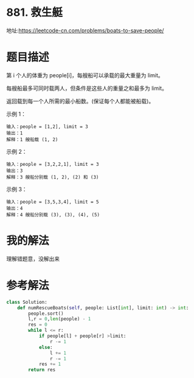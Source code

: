 # 881. 救生艇
地址:https://leetcode-cn.com/problems/boats-to-save-people/


# 题目描述
第 i 个人的体重为 people[i]，每艘船可以承载的最大重量为 limit。

每艘船最多可同时载两人，但条件是这些人的重量之和最多为 limit。

返回载到每一个人所需的最小船数。(保证每个人都能被船载)。

示例 1：
```
输入：people = [1,2], limit = 3
输出：1
解释：1 艘船载 (1, 2)

```


示例 2：
```
输入：people = [3,2,2,1], limit = 3
输出：3
解释：3 艘船分别载 (1, 2), (2) 和 (3)

```



示例 3：
```
输入：people = [3,5,3,4], limit = 5
输出：4
解释：4 艘船分别载 (3), (3), (4), (5)

```

# 我的解法
理解错题意，没解出来

# 参考解法
```python
class Solution:
    def numRescueBoats(self, people: List[int], limit: int) -> int:
        people.sort()
        l,r = 0,len(people) - 1
        res = 0
        while l <= r:
            if people[l] + people[r] >limit:
                r -= 1
            else:
                l += 1
                r -= 1
            res += 1
        return res

```
